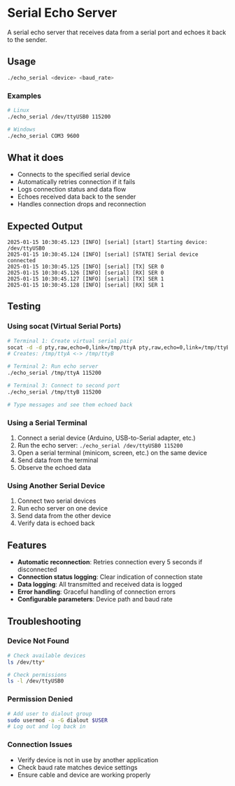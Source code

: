 # Serial Echo Server

A serial echo server that receives data from a serial port and echoes it back to the sender.

## Usage

```bash
./echo_serial <device> <baud_rate>
```

### Examples
```bash
# Linux
./echo_serial /dev/ttyUSB0 115200

# Windows
./echo_serial COM3 9600
```

## What it does

- Connects to the specified serial device
- Automatically retries connection if it fails
- Logs connection status and data flow
- Echoes received data back to the sender
- Handles connection drops and reconnection

## Expected Output

```
2025-01-15 10:30:45.123 [INFO] [serial] [start] Starting device: /dev/ttyUSB0
2025-01-15 10:30:45.124 [INFO] [serial] [STATE] Serial device connected
2025-01-15 10:30:45.125 [INFO] [serial] [TX] SER 0
2025-01-15 10:30:45.126 [INFO] [serial] [RX] SER 0
2025-01-15 10:30:45.127 [INFO] [serial] [TX] SER 1
2025-01-15 10:30:45.128 [INFO] [serial] [RX] SER 1
```

## Testing

### Using socat (Virtual Serial Ports)
```bash
# Terminal 1: Create virtual serial pair
socat -d -d pty,raw,echo=0,link=/tmp/ttyA pty,raw,echo=0,link=/tmp/ttyB
# Creates: /tmp/ttyA <-> /tmp/ttyB

# Terminal 2: Run echo server
./echo_serial /tmp/ttyA 115200

# Terminal 3: Connect to second port
./echo_serial /tmp/ttyB 115200

# Type messages and see them echoed back
```

### Using a Serial Terminal
1. Connect a serial device (Arduino, USB-to-Serial adapter, etc.)
2. Run the echo server: `./echo_serial /dev/ttyUSB0 115200`
3. Open a serial terminal (minicom, screen, etc.) on the same device
4. Send data from the terminal
5. Observe the echoed data

### Using Another Serial Device
1. Connect two serial devices
2. Run echo server on one device
3. Send data from the other device
4. Verify data is echoed back

## Features

- **Automatic reconnection**: Retries connection every 5 seconds if disconnected
- **Connection status logging**: Clear indication of connection state
- **Data logging**: All transmitted and received data is logged
- **Error handling**: Graceful handling of connection errors
- **Configurable parameters**: Device path and baud rate

## Troubleshooting

### Device Not Found
```bash
# Check available devices
ls /dev/tty*

# Check permissions
ls -l /dev/ttyUSB0
```

### Permission Denied
```bash
# Add user to dialout group
sudo usermod -a -G dialout $USER
# Log out and log back in
```

### Connection Issues
- Verify device is not in use by another application
- Check baud rate matches device settings
- Ensure cable and device are working properly
